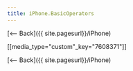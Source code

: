 ```yaml
---
title: iPhone.BasicOperators
---
```

[<-- Back]({{ site.pagesurl}}/iPhone)

[[media_type="custom"_key="7608371"]]


[<-- Back]({{ site.pagesurl}}/iPhone)
